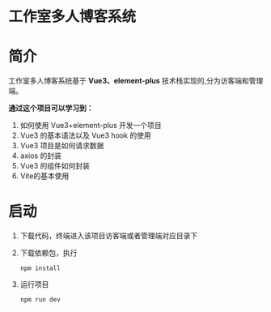 # 工作室多人博客系统

# 简介

工作室多人博客系统基于 **Vue3、element-plus** 技术栈实现的,分为访客端和管理端。

**通过这个项目可以学习到：**

1. 如何使用 Vue3+element-plus 开发一个项目
2. Vue3 的基本语法以及 Vue3 hook 的使用
3. Vue3 项目是如何请求数据
4. axios 的封装
5. Vue3 的组件如何封装
6. Vite的基本使用



# 启动

1. 下载代码，终端进入该项目访客端或者管理端对应目录下
2. 下载依赖包，执行

   ```shell
   npm install
   ```

5. 运行项目

   ```shell
   npm run dev
   ```

